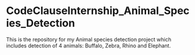 # CodeClauseInternship_Animal_Species_Detection
This is the repository for my Animal species detection project which includes detection of 4 animals: Buffalo, Zebra, Rhino and Elephant.
